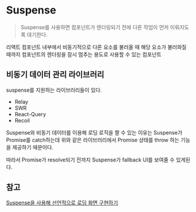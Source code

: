 # Suspense

> Suspense를 사용하면 컴포넌트가 렌더링되기 전에 다른 작업이 먼저 이뤄지도록 대기한다.

리액트 컴포넌트 내부에서 비동기적으로 다른 요소를 불러올 때 해당 요소가 불러와질 때까지 컴포넌트의 렌더링을 잠시 멈추는 용도로 사용할 수 있는 컴포넌트

## 비동기 데이터 관리 라이브러리

suspense를 지원하는 라이브러리들이 있다.

- Relay
- SWR
- React-Query
- Recoil

Suspense와 비동기 데이터를 이용해 로딩 로직을 짤 수 있는 이유는
Suspense가 Promise를 catch하는데
위와 같은 라이브러리에서 Promise 상태를 throw 하는 기능을 제공하기 때문이다.

따라서 Promise가 resolve되기 전까지 Suspense가 fallback UI를 보여줄 수 있게된다.

## 참고

[Suspense을 사용해 선언적으로 로딩 화면 구현하기](https://lasbe.tistory.com/160)
